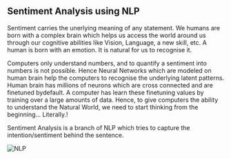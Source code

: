 ## Sentiment Analysis using NLP

Sentiment carries the unerlying meaning of any statement. We humans are born with a complex brain which helps us access the world around us through our cognitive abilities like Vision, Language, a new skill, etc. A human is born with an emotion. It is natural for us to recognise it.

Computers only understand numbers, and to quantify a sentiment into numbers is not possible. Hence Neural Networks which are modeled on human brain help the computers to recognise the underlying latent patterns. Human brain has millions of neurons which are cross connected and are finetuned bydefault. A computer has learn these finetuning values by training over a large amounts of data.
Hence, to give computers the ability to understand the Natural World, we need to start thinking from the beginning... Literally.!

Sentiment Analysis is a branch of NLP which tries to capture the intention/sentiment behind the sentence.

![NLP](https://miro.medium.com/max/1036/1*z_EFTnhzxA3FJROcjOqNXg.png)
